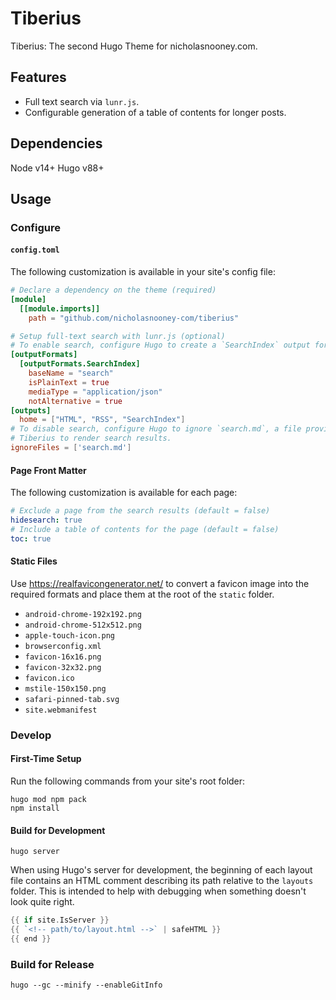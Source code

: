 # Tiberius

Tiberius: The second Hugo Theme for nicholasnooney.com.

## Features

- Full text search via `lunr.js`.
- Configurable generation of a table of contents for longer posts.

## Dependencies

Node v14+
Hugo v88+

## Usage

### Configure

#### `config.toml`

The following customization is available in your site's config file:

```toml
# Declare a dependency on the theme (required)
[module]
  [[module.imports]]
    path = "github.com/nicholasnooney-com/tiberius"

# Setup full-text search with lunr.js (optional)
# To enable search, configure Hugo to create a `SearchIndex` output format.
[outputFormats]
  [outputFormats.SearchIndex]
    baseName = "search"
    isPlainText = true
    mediaType = "application/json"
    notAlternative = true
[outputs]
  home = ["HTML", "RSS", "SearchIndex"]
# To disable search, configure Hugo to ignore `search.md`, a file provided by
# Tiberius to render search results.
ignoreFiles = ['search.md']
```

#### Page Front Matter

The following customization is available for each page:

```yaml
# Exclude a page from the search results (default = false)
hidesearch: true
# Include a table of contents for the page (default = false)
toc: true
```

#### Static Files

Use <https://realfavicongenerator.net/> to convert a favicon image into the
required formats and place them at the root of the `static` folder.

- `android-chrome-192x192.png`
- `android-chrome-512x512.png`
- `apple-touch-icon.png`
- `browserconfig.xml`
- `favicon-16x16.png`
- `favicon-32x32.png`
- `favicon.ico`
- `mstile-150x150.png`
- `safari-pinned-tab.svg`
- `site.webmanifest`

### Develop

#### First-Time Setup

Run the following commands from your site's root folder:

```shell
hugo mod npm pack
npm install
```

#### Build for Development

```shell
hugo server
```

When using Hugo's server for development, the beginning of each layout file
contains an HTML comment describing its path relative to the `layouts` folder.
This is intended to help with debugging when something doesn't look quite right.

```go
{{ if site.IsServer }}
{{ `<!-- path/to/layout.html -->` | safeHTML }}
{{ end }}
```

### Build for Release

```shell
hugo --gc --minify --enableGitInfo
```
